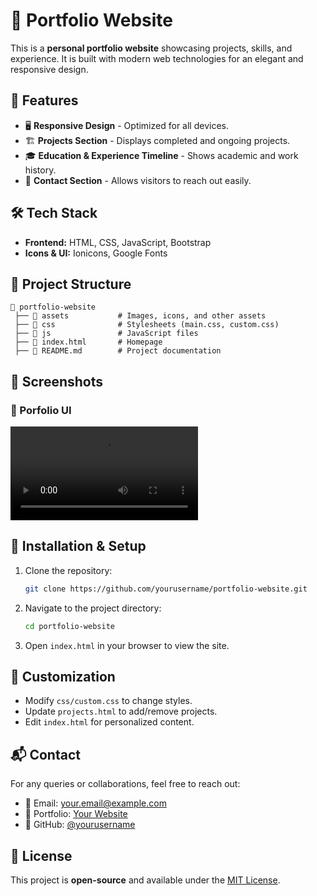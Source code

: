 # 🚀 Portfolio Website

This is a **personal portfolio website** showcasing projects, skills, and experience. It is built with modern web technologies for an elegant and responsive design.

## 📌 Features
- 🖥️ **Responsive Design** - Optimized for all devices.
- 🏗️ **Projects Section** - Displays completed and ongoing projects.
- 🎓 **Education & Experience Timeline** - Shows academic and work history.
- 📩 **Contact Section** - Allows visitors to reach out easily.

## 🛠 Tech Stack
- **Frontend:** HTML, CSS, JavaScript, Bootstrap
- **Icons & UI:** Ionicons, Google Fonts

## 📂 Project Structure
```
📁 portfolio-website
 ├── 📁 assets           # Images, icons, and other assets
 ├── 📁 css              # Stylesheets (main.css, custom.css)
 ├── 📁 js               # JavaScript files
 ├── 📄 index.html       # Homepage
 ├── 📄 README.md        # Project documentation
```

## 📸 Screenshots
### 🔹 Porfolio UI
![Portfolio Demo](Portfolio.mp4)



## 🚀 Installation & Setup
1. Clone the repository:
   ```sh
   git clone https://github.com/yourusername/portfolio-website.git
   ```
2. Navigate to the project directory:
   ```sh
   cd portfolio-website
   ```
3. Open `index.html` in your browser to view the site.

## 🔧 Customization
- Modify `css/custom.css` to change styles.
- Update `projects.html` to add/remove projects.
- Edit `index.html` for personalized content.

## 📬 Contact
For any queries or collaborations, feel free to reach out:
- 📧 Email: your.email@example.com
- 🔗 Portfolio: [Your Website](https://your-portfolio-link.com)
- 🐙 GitHub: [@yourusername](https://github.com/yourusername)

## 📝 License
This project is **open-source** and available under the [MIT License](LICENSE).
